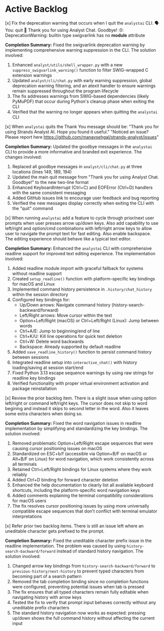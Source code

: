 # Active Backlog

[x] Fix the deprecation warning that occurs when I quit the `analystai` CLI.
🗣️  You: quit
👋 Thank you for using Analyst Chat. Goodbye!
<sys>:0: DeprecationWarning: builtin type swigvarlink has no __module__ attribute

**Completion Summary:** Fixed the swigvarlink deprecation warning by implementing comprehensive warning suppression in the CLI. The solution involved:
1. Enhanced `analyst/utils/shell_wrapper.py` with a new `suppress_swigvarlink_warning()` function to filter SWIG-wrapped C extension warnings
2. Updated `analyst/cli/chat.py` with early warning suppression, global deprecation warning filtering, and an atexit handler to ensure warnings remain suppressed throughout the program lifecycle
3. The fix addresses warnings from SWIG-based dependencies (likely PyMuPDF) that occur during Python's cleanup phase when exiting the CLI
4. Verified that the warning no longer appears when quitting the `analystai` CLI

[x] When `analystai` quits the Thank You message should be: 
"Thank you for using Strands Analyst AI. Hope you found it useful."
"Noticed an issue? Please report here https://github.com/manavsehgal/strands-analyst/issues"

**Completion Summary:** Updated the goodbye messages in the `analystai` CLI to provide a more informative and branded exit experience. The changes involved:
1. Replaced all goodbye messages in `analyst/cli/chat.py` at three locations (lines 149, 189, 194)
2. Updated the main quit message from "Thank you for using Analyst Chat. Goodbye!" to the new two-line format
3. Enhanced KeyboardInterrupt (Ctrl+C) and EOFError (Ctrl+D) handlers with the same consistent messaging
4. Added GitHub issues link to encourage user feedback and bug reporting
5. Verified the new messages display correctly when exiting the CLI with the "quit" command

[x] When running `analystai` add a feature to cycle through prior/next user prompts when user presses arrow up/down keys. Also add capability to use left/right and option/cmd combinations with left/right arrow keys to allow user to navigate the prompt text for fast editing. Also enable backspace. The editing experience should behave like a typical text editor.

**Completion Summary:** Enhanced the `analystai` CLI with comprehensive readline support for improved text editing experience. The implementation involved:
1. Added readline module import with graceful fallback for systems without readline support
2. Created `setup_readline()` function with platform-specific key bindings for macOS and Linux
3. Implemented command history persistence in `.history/chat_history` within the session directory
4. Configured key bindings for:
   - Up/Down arrows: Navigate command history (history-search-backward/forward)
   - Left/Right arrows: Move cursor within the text
   - Option+Left/Right (macOS) or Ctrl+Left/Right (Linux): Jump between words
   - Ctrl+A/E: Jump to beginning/end of line
   - Ctrl+K/U: Kill line operations for quick text deletion
   - Ctrl+W: Delete word backwards
   - Backspace: Already supported by default readline
5. Added `save_readline_history()` function to persist command history between sessions
6. Integrated readline setup into `interactive_chat()` with history loading/saving at session start/end
7. Fixed Python 3.13 escape sequence warnings by using raw strings for readline key bindings
8. Verified functionality with proper virtual environment activation and package reinstallation

[x] Review the prior backlog item. There is a slight issue when using option left/right or command left/right keys. The cursor does not skip to word begining and instead it skips to second letter in the word. Also it leaves some extra characters when doing so.

**Completion Summary:** Fixed the word navigation issues in readline implementation by simplifying and standardizing the key bindings. The solution involved:
1. Removed problematic Option+Left/Right escape sequences that were causing cursor positioning issues on macOS
2. Standardized on ESC+b/f (accessible via Option+B/F on macOS or Alt+B/F on Linux) for word navigation, which work consistently across all terminals
3. Retained Ctrl+Left/Right bindings for Linux systems where they work reliably
4. Added Ctrl+D binding for forward character deletion
5. Enhanced the help documentation to clearly list all available keyboard shortcuts, including the platform-specific word navigation keys
6. Added comments explaining the terminal compatibility considerations for macOS users
7. The fix resolves cursor positioning issues by using more universally compatible escape sequences that don't conflict with terminal emulator interpretations

[x] Refer prior two backlog items. There is still an issue left where an uneditable character gets prefixed to the prompt.

**Completion Summary:** Fixed the uneditable character prefix issue in the readline implementation. The problem was caused by using `history-search-backward/forward` instead of standard history navigation. The solution involved:
1. Changed arrow key bindings from `history-search-backward/forward` to `previous-history/next-history` to prevent typed characters from becoming part of a search pattern
2. Removed the tab completion binding since no completion functions were configured, preventing potential issues when tab is pressed
3. The fix ensures that all typed characters remain fully editable when navigating history with arrow keys
4. Tested the fix to verify that prompt input behaves correctly without any uneditable prefix characters
5. The standard history navigation now works as expected: pressing up/down shows the full command history without affecting the current input